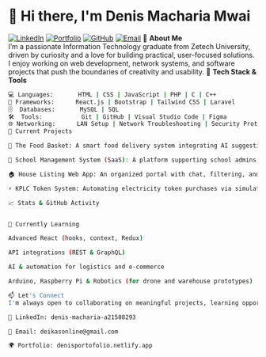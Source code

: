 # 👋 Hi there, I'm Denis Macharia Mwai

[![LinkedIn](https://img.shields.io/badge/LinkedIn-Connect-blue?logo=linkedin)](https://linkedin.com/in/denis-macharia-a21508293)
[![Portfolio](https://img.shields.io/badge/Portfolio-Visit-blueviolet?logo=netlify&logoColor=white)](https://denisportofolio.netlify.app/)
[![GitHub](https://img.shields.io/badge/GitHub-Follow-black?logo=github)](https://github.com/deikas12)
[![Email](https://img.shields.io/badge/Email-Contact-informational?logo=gmail)](mailto:deikasonline@gmail.com)
🎯 **About Me**  
I’m a passionate Information Technology graduate from Zetech University, driven by curiosity and a love for building practical, user-focused solutions. I enjoy working on web development, network systems, and software projects that push the boundaries of creativity and usability.
🧰 **Tech Stack & Tools**
```bash
💻 Languages:       HTML | CSS | JavaScript | PHP | C | C++
🧩 Frameworks:      React.js | Bootstrap | Tailwind CSS | Laravel
🗄️  Databases:       MySQL | SQL
🛠️  Tools:           Git | GitHub | Visual Studio Code | Figma
🌐 Networking:      LAN Setup | Network Troubleshooting | Security Protocols
🚀 Current Projects

🛒 The Food Basket: A smart food delivery system integrating AI suggestions and warehouse automation.

🏫 School Management System (SaaS): A platform supporting school admins, teachers, parents, and students.

🏠 House Listing Web App: An organized portal with chat, filtering, and real-time updates.

⚡ KPLC Token System: Automating electricity token purchases via simulated M-Pesa payments.

📈 Stats & GitHub Activity


🌱 Currently Learning

Advanced React (hooks, context, Redux)

API integrations (REST & GraphQL)

AI & automation for logistics and e-commerce

Arduino, Raspberry Pi & Robotics (for drone and warehouse prototypes)

📫 Let's Connect
I'm always open to collaborating on meaningful projects, learning opportunities, and tech challenges!

💼 LinkedIn: denis-macharia-a21508293

📧 Email: deikasonline@gmail.com

🌍 Portfolio: denisportofolio.netlify.app
